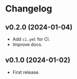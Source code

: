 # Changelog

## v0.2.0 (2024-01-04)

  * Add `ci.yml` for CI.
  * Improve docs.

## v0.1.0 (2024-01-02)

  * First release.